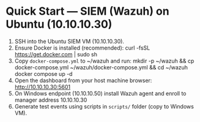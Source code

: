 # Quick Start — SIEM (Wazuh) on Ubuntu (10.10.10.30)

1. SSH into the Ubuntu SIEM VM (10.10.10.30).
2. Ensure Docker is installed (recommended):
   curl -fsSL https://get.docker.com | sudo sh
3. Copy `docker-compose.yml` to ~/wazuh and run:
   mkdir -p ~/wazuh && cp docker-compose.yml ~/wazuh/docker-compose.yml && cd ~/wazuh
   docker compose up -d
4. Open the dashboard from your host machine browser:
   http://10.10.10.30:5601
5. On Windows endpoint (10.10.10.50) install Wazuh agent and enroll to manager address 10.10.10.30
6. Generate test events using scripts in `scripts/` folder (copy to Windows VM).
